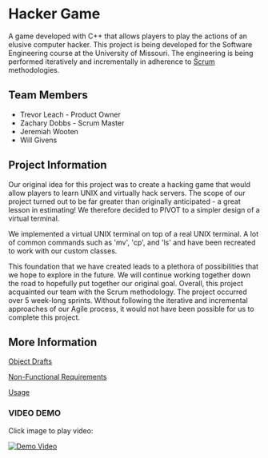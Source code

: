 # Hacker Game

A game developed with C++ that allows players to play the actions of
an elusive computer hacker. This project is being developed for the
Software Engineering course at the University of Missouri. The engineering
is being performed iteratively and incrementally in adherence to
[Scrum](https://www.scrum.org) methodologies.

## Team Members

* Trevor Leach - Product Owner
* Zachary Dobbs - Scrum Master
* Jeremiah Wooten
* Will Givens

## Project Information

Our original idea for this project was to create a hacking game that would allow
players to learn UNIX and virtually hack servers. The scope of our project turned
out to be far greater than originally anticipated - a great lesson in estimating!
We therefore decided to PIVOT to a simpler design of a virtual terminal.

We implemented a virtual UNIX terminal on top of a real UNIX terminal. A lot of common
commands such as 'mv', 'cp', and 'ls' and have been recreated to work with our
custom classes.

This foundation that we have created leads to a plethora of possibilities that we
hope to explore in the future. We will continue working together down the road
to hopefully put together our original goal. Overall, this project acquainted our
team with the Scrum methodology. The project occurred over 5 week-long sprints.
Without following the iterative and incremental approaches of our Agile process, it would not
have been possible for us to complete this project.

## More Information

[Object Drafts](requirements/objects.md)

[Non-Functional Requirements](requirements/nonFunctionalRequirements.md)

[Usage](usage.md)

### VIDEO DEMO
Click image to play video:

[![Demo Video](https://img.youtube.com/vi/ARJPaPfVmUc/0.jpg)](https://youtu.be/ARJPaPfVmUc)

